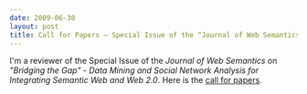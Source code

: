 ```yaml
---
date: 2009-06-30
layout: post
title: Call for Papers – Special Issue of the “Journal of Web Semantics”
---
```


I'm a reviewer of the Special Issue of the _Journal of Web Semantics_ on
_"Bridging the Gap" - Data Mining and Social Network Analysis for Integrating
Semantic Web and Web 2.0_. Here is the [call for
papers](http://www.kde.cs.uni-kassel.de/events/jws_special_issue_2010).
